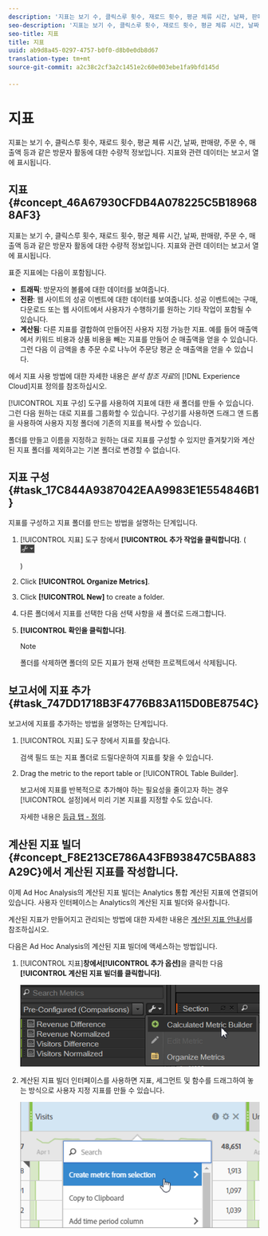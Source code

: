 ```yaml
---
description: '지표는 보기 수, 클릭스루 횟수, 재로드 횟수, 평균 체류 시간, 날짜, 판매량, 주문 수, 매출액 등과 같은 방문자 활동에 대한 수량적 정보입니다. 지표와 관련 데이터는 보고서 열에 표시됩니다. '
seo-description: '지표는 보기 수, 클릭스루 횟수, 재로드 횟수, 평균 체류 시간, 날짜, 판매량, 주문 수, 매출액 등과 같은 방문자 활동에 대한 수량적 정보입니다. 지표와 관련 데이터는 보고서 열에 표시됩니다. '
seo-title: 지표
title: 지표
uuid: ab9d8a45-0297-4757-b0f0-d8b0e0db8d67
translation-type: tm+mt
source-git-commit: a2c38c2cf3a2c1451e2c60e003ebe1fa9bfd145d

---
```



# 지표

지표는 보기 수, 클릭스루 횟수, 재로드 횟수, 평균 체류 시간, 날짜, 판매량, 주문 수, 매출액 등과 같은 방문자 활동에 대한 수량적 정보입니다. 지표와 관련 데이터는 보고서 열에 표시됩니다. 

## 지표 {#concept_46A67930CFDB4A078225C5B189688AF3}

지표는 보기 수, 클릭스루 횟수, 재로드 횟수, 평균 체류 시간, 날짜, 판매량, 주문 수, 매출액 등과 같은 방문자 활동에 대한 수량적 정보입니다. 지표와 관련 데이터는 보고서 열에 표시됩니다. 

표준 지표에는 다음이 포함됩니다.

* **트래픽**: 방문자의 볼륨에 대한 데이터를 보여줍니다.
* **전환**: 웹 사이트의 성공 이벤트에 대한 데이터를 보여줍니다. 성공 이벤트에는 구매, 다운로드 또는 웹 사이트에서 사용자가 수행하기를 원하는 기타 작업이 포함될 수 있습니다.
* **계산됨**: 다른 지표를 결합하여 만들어진 사용자 지정 가능한 지표. 예를 들어 매출액에서 키워드 비용과 상품 비용을 빼는 지표를 만들어 순 매출액을 얻을 수 있습니다. 그런 다음 이 금액을 총 주문 수로 나누어 주문당 평균 순 매출액을 얻을 수 있습니다.

[](https://marketing.adobe.com/resources/help/en_US/reference/metrics.html)에서 지표 사용 방법에 대한 자세한 내용은 *분석 참조 자료*&#x200B;의 [!DNL Experience Cloud]지표 정의를 참조하십시오.

[!UICONTROL 지표 구성] 도구를 사용하여 지표에 대한 새 폴더를 만들 수 있습니다. 그런 다음 원하는 대로 지표를 그룹화할 수 있습니다. 구성기를 사용하면 드래그 앤 드롭을 사용하여 사용자 지정 폴더에 기존의 지표를 복사할 수 있습니다.

폴더를 만들고 이름을 지정하고 원하는 대로 지표를 구성할 수 있지만 즐겨찾기와 계산된 지표 폴더를 제외하고는 기본 폴더로 변경할 수 없습니다.

## 지표 구성 {#task_17C844A9387042EAA9983E1E554846B1}

지표를 구성하고 지표 폴더를 만드는 방법을 설명하는 단계입니다.

<!-- 

t_organize_metrics.xml

 -->

1. [!UICONTROL 지표] 도구 창에서 **[!UICONTROL 추가 작업을 클릭합니다]**. (  ![](assets/tools_icon.png)

   )
1. Click **[!UICONTROL Organize Metrics]**.
1. Click **[!UICONTROL New]** to create a folder.
1. 다른 폴더에서 지표를 선택한 다음 선택 사항을 새 폴더로 드래그합니다.
1. **[!UICONTROL 확인을 클릭합니다]**.

   >[!NOTE]
   >
   >폴더를 삭제하면 폴더의 모든 지표가 현재 선택한 프로젝트에서 삭제됩니다.

## 보고서에 지표 추가 {#task_747DD1718B3F4776B83A115D0BE8754C}

 보고서에 지표를 추가하는 방법을 설명하는 단계입니다.

<!-- 

t_add_metrics_dsc.xml

 -->

1. [!UICONTROL 지표] 도구 창에서 지표를 찾습니다.

   검색 필드 또는 지표 폴더로 드릴다운하여 지표를 찾을 수 있습니다.

1. Drag the metric to the report table or [!UICONTROL Table Builder].

   보고서에 지표를 반복적으로 추가해야 하는 필요성을 줄이고자 하는 경우 [!UICONTROL 설정]에서 미리 기본 지표를 지정할 수도 있습니다.

   자세한 내용은 [등급 탭 - 정의](../../analyze/ad-hoc-analysis/c-global-settings.md#reference_FB9BADD7E3DA42C1BB2A02A6E9D5C1CF).

## 계산된 지표 빌더{#concept_F8E213CE786A43FB93847C5BA883A29C}에서 계산된 지표를 작성합니다.

이제 Ad Hoc Analysis의 계산된 지표 빌더는 Analytics 통합 계산된 지표에 연결되어 있습니다. 사용자 인터페이스는 Analytics의 계산된 지표 빌더와 유사합니다.

<!-- 

c_calc_metric_builder.xml

 -->

계산된 지표가 만들어지고 관리되는 방법에 대한 자세한 내용은 [계산된 지표 안내서](https://marketing.adobe.com/resources/help/en_US/analytics/calcmetrics/)를 참조하십시오.

다음은 Ad Hoc Analysis의 계산된 지표 빌더에 액세스하는 방법입니다.

1. [!UICONTROL 지표]**창에서[!UICONTROL 추가 옵션]**&#x200B;을 클릭한 다음 **[!UICONTROL 계산된 지표 빌더를 클릭합니다]**.

   ![](assets/more_options_calc.png)

1. 계산된 지표 빌더 인터페이스를 사용하면 지표, 세그먼트 및 함수를 드래그하여 놓는 방식으로 사용자 지정 지표를 만들 수 있습니다.

   ![](assets/calc_metrics.png)

